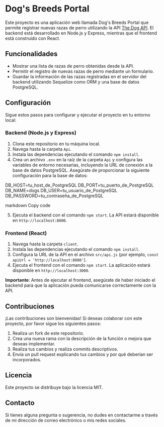 # Dog's Breeds Portal

Este proyecto es una aplicación web llamada Dog's Breeds Portal que permite registrar nuevas razas de perro utilizando la API [The Dog API](https://thedogapi.com/). El backend está desarrollado en Node.js y Express, mientras que el frontend está construido con React.

## Funcionalidades

- Mostrar una lista de razas de perro obtenidas desde la API.
- Permitir el registro de nuevas razas de perro mediante un formulario.
- Guardar la información de las razas registradas en el servidor del backend utilizando Sequelize como ORM y una base de datos PostgreSQL.

## Configuración

Sigue estos pasos para configurar y ejecutar el proyecto en tu entorno local:

### Backend (Node.js y Express)

1. Clona este repositorio en tu máquina local.
2. Navega hasta la carpeta `Api`.
3. Instala las dependencias ejecutando el comando `npm install`.
4. Crea un archivo `.env` en la raíz de la carpeta `Api` y configura las variables de entorno necesarias, incluyendo la URL de conexión a la base de datos PostgreSQL. Asegúrate de proporcionar la siguiente configuración para la base de datos:

DB_HOST=tu_host_de_PostgreSQL
DB_PORT=tu_puerto_de_PostgreSQL
DB_NAME=dogs
DB_USER=tu_usuario_de_PostgreSQL
DB_PASSWORD=tu_contraseña_de_PostgreSQL

markdown
Copy code

5. Ejecuta el backend con el comando `npm start`. La API estará disponible en `http://localhost:8000`.

### Frontend (React)

1. Navega hasta la carpeta `client`.
2. Instala las dependencias ejecutando el comando `npm install`.
3. Configura la URL de la API en el archivo `src/api.js` (por ejemplo, `const apiUrl = 'http://localhost:8000'`).
4. Ejecuta el frontend con el comando `npm start`. La aplicación estará disponible en `http://localhost:3000`.

**Importante**: Antes de ejecutar el frontend, asegúrate de haber iniciado el backend para que la aplicación pueda comunicarse correctamente con la API.

## Contribuciones

¡Las contribuciones son bienvenidas! Si deseas colaborar con este proyecto, por favor sigue los siguientes pasos:

1. Realiza un fork de este repositorio.
2. Crea una nueva rama con la descripción de la función o mejora que deseas implementar.
3. Realiza tus cambios y realiza commits descriptivos.
4. Envía un pull request explicando tus cambios y por qué deberían ser incorporados.

## Licencia

Este proyecto se distribuye bajo la licencia MIT.

## Contacto

Si tienes alguna pregunta o sugerencia, no dudes en contactarme a través de mi dirección de correo electrónico o mis redes sociales.
